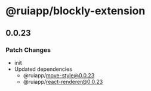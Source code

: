 # @ruiapp/blockly-extension

## 0.0.23

### Patch Changes

- init
- Updated dependencies
  - @ruiapp/move-style@0.0.23
  - @ruiapp/react-renderer@0.0.23
